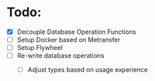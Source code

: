 # Todo: 
- [X] Decouple Database Operation Functions
- [ ] Setup Docker based on Metransfer
- [ ] Setup Flywheel
- [ ] Re-write database operations
  - [ ] Adjust types based on usage experience

